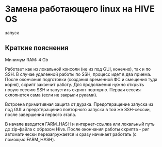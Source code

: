 # Замена работающего linux на HIVE OS

запуск


## Краткие пояснения
Минимум RAM: 4 Gb

Работает как из локальной консоли (не из под GUI, конечно), так и по SSH.
В случае удаленной работы по SSH, процесс идет в два приема. После окончания подготовки (создания временной ФС и смещения туда корня), скрипт закончит работу. Для продолжения нужно открыть новую сессию SSH и запустить скрипт повторно. Первая сессия схлопнется сама (если не закрыли руками).

Встроена примитивная защита от дурака. Предотвращение запуска из под GUI и предотвращения повторного запуска в той же SSH-сессии, после завершения первого этапа.

В начале вводится FARM_HASH и интернет-ссылка или локальный путь до zip-файла с образом Hive.
После окончания работы скрипта - риг автоматически перезагружается и сразу начинает работать (с помощью FARM_HASH).
